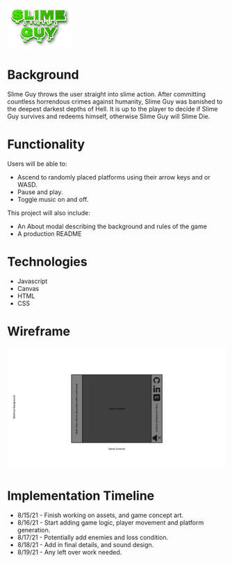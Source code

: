 ![logo](./src/assets/logo_small.png)

# Background

Slime Guy throws the user straight into slime action. After committing countless horrendous crimes against humanity, Slime Guy was banished to the deepest darkest depths of Hell. It is up to the player to decide if Slime Guy survives and redeems himself, otherwise Slime Guy will Slime Die.

# Functionality

Users will be able to:
  * Ascend to randomly placed platforms using their arrow keys and or WASD.
  * Pause and play.
  * Toggle music on and off.

This project will also include:
  * An About modal describing the background and rules of the game
  * A production README

# Technologies

  * Javascript
  * Canvas
  * HTML
  * CSS

# Wireframe 

![wireframe](./src/assets/wireframe.png)

# Implementation Timeline

* 8/15/21 - Finish working on assets, and game concept art.
* 8/16/21 - Start adding game logic, player movement and platform generation.
* 8/17/21 - Potentially add enemies and loss condition. 
* 8/18/21 - Add in final details, and sound design.
* 8/19/21 - Any left over work needed.
